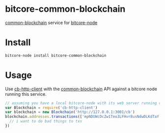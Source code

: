 # bitcore-common-blockchain

[common-blockchain](https://github.com/common-blockchain/common-blockchain) service for [bitcore-node](https://github.com/bitpay/bitcore-node)

# Install

```bash
bitcore-node install bitcore-common-blockchain
```

# Usage

Use [cb-http-client](https://github.com/common-blockchain/cb-http-client) with the [common-blockchain](https://github.com/common-blockchain/common-blockchain) API against a bitcore node running this service.

```js
// assuming you have a local bitcore-node with its web server running on port 3001 (the default bitcore-node port):
var Blockchain = require('cb-http-client')
var blockchain = new Blockchain('http://127.0.0.1:3001/cb')
blockchain.addresses.transactions(['mpNDUWcDcZw1Teo3LFHvr8usNdwDLKdTaY'], function (err, txs) {
  // i want to do bad things to txs 
})
```
